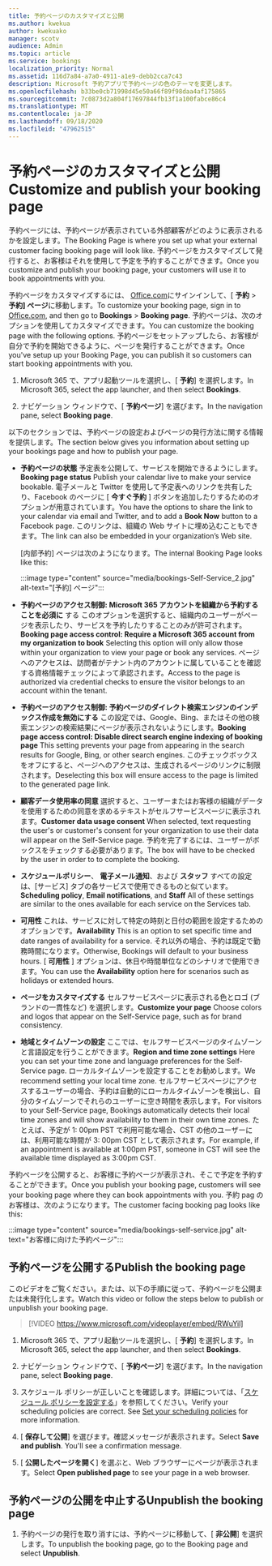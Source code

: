 ```yaml
---
title: 予約ページのカスタマイズと公開
ms.author: kwekua
author: kwekuako
manager: scotv
audience: Admin
ms.topic: article
ms.service: bookings
localization_priority: Normal
ms.assetid: 116d7a84-a7a0-4911-a1e9-debb2cca7c43
description: Microsoft 予約アプリで予約ページの色のテーマを変更します。
ms.openlocfilehash: b33be0cb71998d45e50a66f89f98daa4af175865
ms.sourcegitcommit: 7c0873d2a804f17697844fb13f1a100fabce86c4
ms.translationtype: MT
ms.contentlocale: ja-JP
ms.lasthandoff: 09/18/2020
ms.locfileid: "47962515"
---
```

# <a name="customize-and-publish-your-booking-page"></a><span data-ttu-id="f49ad-103">予約ページのカスタマイズと公開</span><span class="sxs-lookup"><span data-stu-id="f49ad-103">Customize and publish your booking page</span></span>

<span data-ttu-id="f49ad-104">予約ページには、予約ページが表示されている外部顧客がどのように表示されるかを設定します。</span><span class="sxs-lookup"><span data-stu-id="f49ad-104">The Booking Page is where you set up what your external customer facing booking page will look like.</span></span> <span data-ttu-id="f49ad-105">予約ページをカスタマイズして発行すると、お客様はそれを使用して予定を予約することができます。</span><span class="sxs-lookup"><span data-stu-id="f49ad-105">Once you customize and publish your booking page, your customers will use it to book appointments with you.</span></span>

<span data-ttu-id="f49ad-106">予約ページをカスタマイズするには、 [Office.com](https://office.com)にサインインして、[ **予約** \> **予約] ページ**に移動します。</span><span class="sxs-lookup"><span data-stu-id="f49ad-106">To customize your booking page, sign in to [Office.com](https://office.com), and then go to **Bookings** \> **Booking page**.</span></span> <span data-ttu-id="f49ad-107">予約ページは、次のオプションを使用してカスタマイズできます。</span><span class="sxs-lookup"><span data-stu-id="f49ad-107">You can customize the booking page with the following options.</span></span> <span data-ttu-id="f49ad-108">予約ページをセットアップしたら、お客様が自分で予約を開始できるように、ページを発行することができます。</span><span class="sxs-lookup"><span data-stu-id="f49ad-108">Once you've setup up your Booking Page, you can publish it so customers can start booking appointments with you.</span></span>

1. <span data-ttu-id="f49ad-109">Microsoft 365 で、アプリ起動ツールを選択し、[ **予約**] を選択します。</span><span class="sxs-lookup"><span data-stu-id="f49ad-109">In Microsoft 365, select the app launcher, and then select **Bookings**.</span></span>

2. <span data-ttu-id="f49ad-110">ナビゲーション ウィンドウで、[ **予約ページ**] を選びます。</span><span class="sxs-lookup"><span data-stu-id="f49ad-110">In the navigation pane, select **Booking page**.</span></span>

<span data-ttu-id="f49ad-111">以下のセクションでは、予約ページの設定およびページの発行方法に関する情報を提供します。</span><span class="sxs-lookup"><span data-stu-id="f49ad-111">The section below gives you information about setting up your bookings page and how to publish your page.</span></span>

- <span data-ttu-id="f49ad-112">**予約ページの状態** 予定表を公開して、サービスを開始できるようにします。</span><span class="sxs-lookup"><span data-stu-id="f49ad-112">**Booking page status** Publish your calendar live to make your service bookable.</span></span> <span data-ttu-id="f49ad-113">電子メールと Twitter を使用して予定表へのリンクを共有したり、Facebook のページに [ **今すぐ予約** ] ボタンを追加したりするためのオプションが用意されています。</span><span class="sxs-lookup"><span data-stu-id="f49ad-113">You have the options to share the link to your calendar via email and Twitter, and to add a **Book Now** button to a Facebook page.</span></span> <span data-ttu-id="f49ad-114">このリンクは、組織の Web サイトに埋め込むこともできます。</span><span class="sxs-lookup"><span data-stu-id="f49ad-114">The link can also be embedded in your organization’s Web site.</span></span>

    <span data-ttu-id="f49ad-115">[内部予約] ページは次のようになります。</span><span class="sxs-lookup"><span data-stu-id="f49ad-115">The internal Booking Page looks like this:</span></span>

    :::image type="content" source="media/bookings-Self-Service_2.jpg" alt-text="[予約] ページ":::

- <span data-ttu-id="f49ad-117">**予約ページのアクセス制御: Microsoft 365 アカウントを組織から予約することを必須に**  する このオプションを選択すると、組織内のユーザーがページを表示したり、サービスを予約したりすることのみが許可されます。</span><span class="sxs-lookup"><span data-stu-id="f49ad-117">**Booking page access control: Require a Microsoft 365 account from my organization to book**  Selecting this option will only allow those within your organization to view your page or book any services.</span></span> <span data-ttu-id="f49ad-118">ページへのアクセスは、訪問者がテナント内のアカウントに属していることを確認する資格情報チェックによって承認されます。</span><span class="sxs-lookup"><span data-stu-id="f49ad-118">Access to the page is authorized via credential checks to ensure the visitor belongs to an account within the tenant.</span></span>

- <span data-ttu-id="f49ad-119">**予約ページのアクセス制御: 予約ページのダイレクト検索エンジンのインデックス作成を無効にする** この設定では、Google、Bing、またはその他の検索エンジンの検索結果にページが表示されないようにします。</span><span class="sxs-lookup"><span data-stu-id="f49ad-119">**Booking page access control: Disable direct search engine indexing of booking page** This setting prevents your page from appearing in the search results for Google, Bing, or other search engines.</span></span> <span data-ttu-id="f49ad-120">このチェックボックスをオフにすると、ページへのアクセスは、生成されるページのリンクに制限されます。</span><span class="sxs-lookup"><span data-stu-id="f49ad-120">Deselecting this box will ensure access to the page is limited to the generated page link.</span></span>

- <span data-ttu-id="f49ad-121">**顧客データ使用率の同意** 選択すると、ユーザーまたはお客様の組織がデータを使用するための同意を求めるテキストがセルフサービスページに表示されます。</span><span class="sxs-lookup"><span data-stu-id="f49ad-121">**Customer data usage consent** When selected, text requesting the user's or customer's consent for your organization to use their data will appear on the Self-Service page.</span></span> <span data-ttu-id="f49ad-122">予約を完了するには、ユーザーがボックスをチェックする必要があります。</span><span class="sxs-lookup"><span data-stu-id="f49ad-122">The box will have to be checked by the user in order to to complete the booking.</span></span>

- <span data-ttu-id="f49ad-123">**スケジュールポリシー**、 **電子メール通知**、および **スタッフ** すべての設定は、[サービス] タブの各サービスで使用できるものと似ています。</span><span class="sxs-lookup"><span data-stu-id="f49ad-123">**Scheduling policy**, **Email notifications**, and **Staff** All of these settings are similar to the ones available for each service on the Services tab.</span></span>

- <span data-ttu-id="f49ad-124">**可用性** これは、サービスに対して特定の時刻と日付の範囲を設定するためのオプションです。</span><span class="sxs-lookup"><span data-stu-id="f49ad-124">**Availability** This is an option to set specific time and date ranges of availability for a service.</span></span> <span data-ttu-id="f49ad-125">それ以外の場合、予約は既定で勤務時間になります。</span><span class="sxs-lookup"><span data-stu-id="f49ad-125">Otherwise, Bookings will default to your business hours.</span></span> <span data-ttu-id="f49ad-126">[ **可用性** ] オプションは、休日や時間単位などのシナリオで使用できます。</span><span class="sxs-lookup"><span data-stu-id="f49ad-126">You can use the **Availability** option here for scenarios such as holidays or extended hours.</span></span>

- <span data-ttu-id="f49ad-127">**ページをカスタマイズする** セルフサービスページに表示される色とロゴ (ブランドの一貫性など) を選択します。</span><span class="sxs-lookup"><span data-stu-id="f49ad-127">**Customize your page** Choose colors and logos that appear on the Self-Service page, such as for brand consistency.</span></span>

- <span data-ttu-id="f49ad-128">**地域とタイムゾーンの設定** ここでは、セルフサービスページのタイムゾーンと言語設定を行うことができます。</span><span class="sxs-lookup"><span data-stu-id="f49ad-128">**Region and time zone settings** Here you can set your time zone and language preferences for the Self-Service page.</span></span> <span data-ttu-id="f49ad-129">ローカルタイムゾーンを設定することをお勧めします。</span><span class="sxs-lookup"><span data-stu-id="f49ad-129">We recommend setting your local time zone.</span></span> <span data-ttu-id="f49ad-130">セルフサービスページにアクセスするユーザーの場合、予約は自動的にローカルタイムゾーンを検出し、自分のタイムゾーンでそれらのユーザーに空き時間を表示します。</span><span class="sxs-lookup"><span data-stu-id="f49ad-130">For visitors to your Self-Service page, Bookings automatically detects their local time zones and will show availability to them in their own time zones.</span></span> <span data-ttu-id="f49ad-131">たとえば、予定が 1: 00pm PST で利用可能な場合、CST の他のユーザーには、利用可能な時間が 3: 00pm CST として表示されます。</span><span class="sxs-lookup"><span data-stu-id="f49ad-131">For example, if an appointment is available at 1:00pm PST, someone in CST will see the available time displayed as 3:00pm CST.</span></span>

<span data-ttu-id="f49ad-132">予約ページを公開すると、お客様に予約ページが表示され、そこで予定を予約することができます。</span><span class="sxs-lookup"><span data-stu-id="f49ad-132">Once you publish your booking page, customers will see your booking page where they can book appointments with you.</span></span> <span data-ttu-id="f49ad-133">予約 pag のお客様は、次のようになります。</span><span class="sxs-lookup"><span data-stu-id="f49ad-133">The customer facing booking pag looks like this:</span></span>

:::image type="content" source="media/bookings-self-service.jpg" alt-text="お客様に向けた予約ページ":::

## <a name="publish-the-booking-page"></a><span data-ttu-id="f49ad-135">予約ページを公開する</span><span class="sxs-lookup"><span data-stu-id="f49ad-135">Publish the booking page</span></span>

<span data-ttu-id="f49ad-136">このビデオをご覧ください。または、以下の手順に従って、予約ページを公開または未発行化します。</span><span class="sxs-lookup"><span data-stu-id="f49ad-136">Watch this video or follow the steps below to publish or unpublish your booking page.</span></span>

> [!VIDEO https://www.microsoft.com/videoplayer/embed/RWuYil]

1. <span data-ttu-id="f49ad-137">Microsoft 365 で、アプリ起動ツールを選択し、[ **予約**] を選択します。</span><span class="sxs-lookup"><span data-stu-id="f49ad-137">In Microsoft 365, select the app launcher, and then select **Bookings**.</span></span>

1. <span data-ttu-id="f49ad-138">ナビゲーション ウィンドウで、[ **予約ページ**] を選びます。</span><span class="sxs-lookup"><span data-stu-id="f49ad-138">In the navigation pane, select **Booking page**.</span></span>

1. <span data-ttu-id="f49ad-p110">スケジュール ポリシーが正しいことを確認します。詳細については、「[スケジュール ポリシーを設定する](set-scheduling-policies.md)」を参照してください。</span><span class="sxs-lookup"><span data-stu-id="f49ad-p110">Verify your scheduling policies are correct. See [Set your scheduling policies](set-scheduling-policies.md) for more information.</span></span>

1. <span data-ttu-id="f49ad-p111">[ **保存して公開**] を選びます。確認メッセージが表示されます。</span><span class="sxs-lookup"><span data-stu-id="f49ad-p111">Select **Save and publish**. You'll see a confirmation message.</span></span>

1. <span data-ttu-id="f49ad-143">[ **公開したページを開く**] を選ぶと、Web ブラウザーにページが表示されます。</span><span class="sxs-lookup"><span data-stu-id="f49ad-143">Select **Open published page** to see your page in a web browser.</span></span>

## <a name="unpublish-the-booking-page"></a><span data-ttu-id="f49ad-144">予約ページの公開を中止する</span><span class="sxs-lookup"><span data-stu-id="f49ad-144">Unpublish the booking page</span></span>

1. <span data-ttu-id="f49ad-145">予約ページの発行を取り消すには、予約ページに移動して、[ **非公開**] を選択します。</span><span class="sxs-lookup"><span data-stu-id="f49ad-145">To unpublish the booking page, go to the Booking page and select **Unpublish**.</span></span>
